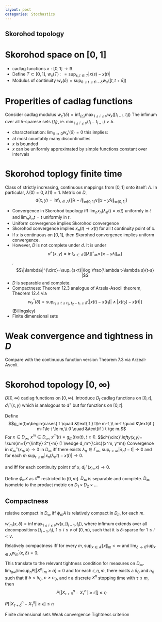 ```yaml
---
layout: post
categories: Stochastics
---
```


## Skorohod topology

# Skorohod space on $[0,1]$
* cadlag functions $x: [0,1] \to \mathbb{R}$
* Define
$T\subset [0,1]$,
$w_x(T): = \sup_{s,t \in T} |x(s)-x(t)|$
* Modulus of continuity $w_x(\delta)= \sup_{0\le t \le t 1-\delta}w_x([t,t+\delta])$

# Properities of cadlag functions
Consider cadlag modulus
$w_x'(\delta)= \inf_{\{t_i\}} \max_{1\le i \le v}w_x([t_{i-1},t_i))$
The infimum over all $\delta$-sparese sets $\{t_i\}$, ie. $\min_{1\le i \le v} (t_i -t_{i-1}) > \delta$.
* characterisation: $\lim_{\delta \to 0}w_x'(\delta)=0$ this implies:
* at most countably many discontinuities
* $x$ is bounded
* $x$ can be uniformly approximated by simple functions constant over intervals



# Skorohod toplogy finite time
Class of strictly increasing, continuous mappings from $[0,1]$ onto itself: $\Lambda$. In particular, $\lambda(0)=0, \lambda(1)=1$.
Metric on $D$, $$d(x,y)= \inf_{\lambda \in \Lambda} \{ \|\lambda -I \|_{\infty[0,1]} \vee \| x - y\lambda\|_{\infty [0,1]} \}$$
* Convergence in Skorohod topology iff $\lim_n x_n(\lambda_n t)= x(t)$ uniformly in $t$ and $\lim_n \lambda_n t =t$ uniformly in $t$.
* Uniform convergence implies Skorohod convergence
* Skorohod convergence implies $x_n(t) \to x(t)$ for all $t$ continuity point of $x$.
*  If $x$ is continuous on $[0,1]$, then Skorohod convergence implies uniform convergence.
*  However, $D$ is not complete under $d$. It is under
  $$d^{\circ}(x,y)=\inf_{\lambda\in\Lambda} \{ \| \lambda {\|^{\circ}}_{\infty} \vee \| x- y\lambda\|_{\infty} \}$$,
$$\|\lambda\|^{\circ}=\sup_{s<t}|\log \frac{\lambda t-\lambda s}{t-s} |$$
* $D$ is separable and complete.
* Compactness: Theorem 12.3 analogue of Arzela-Asocli theorem, Theorem 12.4 via
  $${w}^{''}_x(\delta)=\sup_{t_1 \le t \le t_2, t_2 -t_1 \le \delta} \{|x(t)-x(t_1)| \wedge |x(t_2)-x(t)|\}$$
  (Billingsley) 
* Finite dimensional sets

# Weak convergence and tightness in $D$
Compare with the continuous function version Theorem 7.3 via Arzeal-Ascoli.


# Skorohod topology $[0,\infty)$ 
$D[0,\infty)$ cadlag functions on $[0,\infty)$. 
Introduce $D_t$ cadlag functions on $[0,t]$, 
$d_t^{\circ}(x,y)$ which is analogous to $d^{\circ}$ but for functions on $[0,t]$.

Define 
$$g_m(t)=\begin{cases} 1 \quad &\text{if } t\le m-1,\\
                        m-t \quad &\text{if } m-1\le t \le m,\\
                        0 \quad &\text{if } t \ge m.$$
For $x\in D_\infty$, $x^m\in D_\infty$, $x^m(t)=g_m(t)x(t), t\ge 0.$
$$d^{\circ}_\infty(x,y)= \sum_{m=1}^{\infty} 2^{-m} (1 \wedge d_m^{\circ}(x^m, y^m))
Convergence in $d_\infty^{\circ}(x_n,x) \to 0$ in $D_{\infty}$ iff there exists $\lambda_n \in \Gamma_\infty$,
$\sup_{t<\infty}|\lambda_n t -t| \to 0$ and for each $m$ 
$\sup_{t\le m}|x_n(\lambda_n t)- x(t)|\to 0$.

and iff for each continuity point $t$ of $x$, $d_t^{\circ}(x_n,x)\to 0$.

Define $\phi_m x$ as $x^m$ restricted to $[0,m]$. $D_{\infty}$ is separable and complete. $D_{\infty}$ isometric to the product metric on $D_1 \times D_2 \times ...$ 

## Compactness
relative compact in $D_{\infty}$ iff $\phi_m A$ is relatively compact in $D_m$ for each $m$.

$w'_m(x,\delta)=\inf \max_{1\le i\le v} w(x, [t_{i-1},t_i))$, where infimum extends over all decompositions $[t_{i-1},t_i)$, $1\le i \le v$ of $[0,m)$, such that it is $\delta$-sparse for $1\le i < v$.

Relatively compactness iff  for every $m$, $\sup_{x \in A}\| x \|_m < \infty$ and 
$\lim_{\delta \to 0} \sup_{x \in A} w^{'}_m(x, \delta)=0$.

This translate to the relevant tightness condition for measures on $D_\infty$.
$\lim_{a \infty}\limsup_n P[|X^n|_m \ge a]=0$
and for each $\epsilon, \eta,m$, there exists a $\delta_0$ and $n_0$ such that if $\delta<\delta_0$, $n\ge n_0$, and $\tau$ a discrete $X^n$ stopping time with $\tau\le m$, then $$P[|X^n_{\tau+\delta} - X^n_\tau| \ge \epsilon |]\le \eta$$

$P[|X^n_{\tau +\delta} - X^n_{\tau}| \ge \epsilon] \le \eta$

Finite dimensional sets
Weak convergence
Tightness criterion
